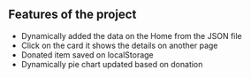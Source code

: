## Features of the project

- Dynamically added the data on the Home from the JSON file
- Click on the card it shows the details on another page
- Donated item saved on localStorage
- Dynamically pie chart updated based on donation
